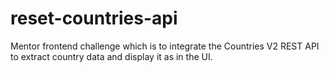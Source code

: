 # reset-countries-api
Mentor frontend challenge which is to integrate the Countries V2 REST API to extract country data and display it as in the UI.
